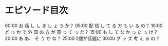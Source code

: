 # エピソード目次

00:00  お 話 し し ま し ょ う か？
05:00  配 信 し て る 方 も い る の？
10:00  ど っ か で 外 国 の 方 が 買 っ て っ た？
15:00  も し て な か っ た っ け？
20:00  あ あ、 そ う か な？
25:00 2個が話題に
30:00  グ ッ ズ 考 え る の？
